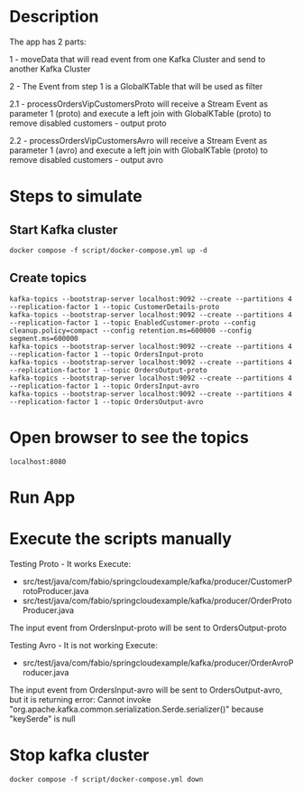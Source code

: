 
# Description
The app has 2 parts:

1 - moveData that will read event from one Kafka Cluster and send to another Kafka Cluster 

2 - The Event from step 1 is a GlobalKTable that will be used as filter



2.1 - processOrdersVipCustomersProto will receive a Stream Event as parameter 1 (proto) and execute a left join with GlobalKTable (proto) to remove disabled customers - output proto

2.2 - processOrdersVipCustomersAvro will receive a Stream Event as parameter 1 (avro) and execute a left join with GlobalKTable (proto) to remove disabled customers - output avro

# Steps to simulate

## Start Kafka cluster
```
docker compose -f script/docker-compose.yml up -d
```

## Create topics
```
kafka-topics --bootstrap-server localhost:9092 --create --partitions 4 --replication-factor 1 --topic CustomerDetails-proto
kafka-topics --bootstrap-server localhost:9092 --create --partitions 4 --replication-factor 1 --topic EnabledCustomer-proto --config cleanup.policy=compact --config retention.ms=600000 --config segment.ms=600000
kafka-topics --bootstrap-server localhost:9092 --create --partitions 4 --replication-factor 1 --topic OrdersInput-proto
kafka-topics --bootstrap-server localhost:9092 --create --partitions 4 --replication-factor 1 --topic OrdersOutput-proto
kafka-topics --bootstrap-server localhost:9092 --create --partitions 4 --replication-factor 1 --topic OrdersInput-avro
kafka-topics --bootstrap-server localhost:9092 --create --partitions 4 --replication-factor 1 --topic OrdersOutput-avro
```

# Open browser to see the topics
```
localhost:8080
```

# Run App

# Execute the scripts manually
Testing Proto - It works
Execute:
- src/test/java/com/fabio/springcloudexample/kafka/producer/CustomerProtoProducer.java
- src/test/java/com/fabio/springcloudexample/kafka/producer/OrderProtoProducer.java

The input event from OrdersInput-proto will be sent to OrdersOutput-proto

Testing Avro - It is not working
Execute:
- src/test/java/com/fabio/springcloudexample/kafka/producer/OrderAvroProducer.java

The input event from OrdersInput-avro will be sent to OrdersOutput-avro, but it is returning error: Cannot invoke "org.apache.kafka.common.serialization.Serde.serializer()" because "keySerde" is null

# Stop kafka cluster
```
docker compose -f script/docker-compose.yml down
```
